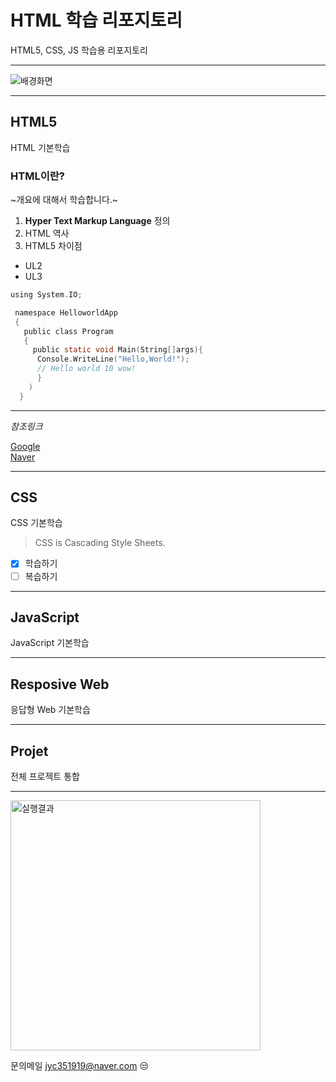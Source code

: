 # HTML 학습 리포지토리
HTML5, CSS, JS 학습용 리포지토리

-------------------------------------

![배경화면](https://github.com/kg4543/StudyHtml/blob/main/test.JPG "배경화면")

-------------------------------------
## HTML5
HTML 기본학습

### HTML이란?
~개요에 대해서 학습합니다.~

1. **Hyper Text Markup Language** 정의
2. HTML 역사
3. HTML5 차이점

 - UL2
 - UL3
 
 ```C shap
 using System.IO;
 
  namespace HelloworldApp
  {
    public class Program
    {
      public static void Main(String[]args){
       Console.WriteLine("Hello,World!");
       // Hello world 10 wow!
       }
     )
   }
 ```
 
 --------------------------------------
 *참조링크*
 
 [Google](https://www.google.com) </br>
 [Naver](www.naver.com)
 
-------------------------------------------

## CSS
CSS 기본학습

> CSS is Cascading Style Sheets.


* [x] 학습하기
* [ ] 복습하기

-------------------------------------------

## JavaScript
JavaScript 기본학습

-------------------------------------------

## Resposive Web
응답형 Web 기본학습

-------------------------------------------

## Projet
전체 프로젝트 통합

-------------------------------------------

<img src = "https://github.com/kg4543/StudyHtml/blob/main/test.JPG" width = "400" title ="절대경로" alt = "실행결과"/>

문의메일 <jyc351919@naver.com> 😒
